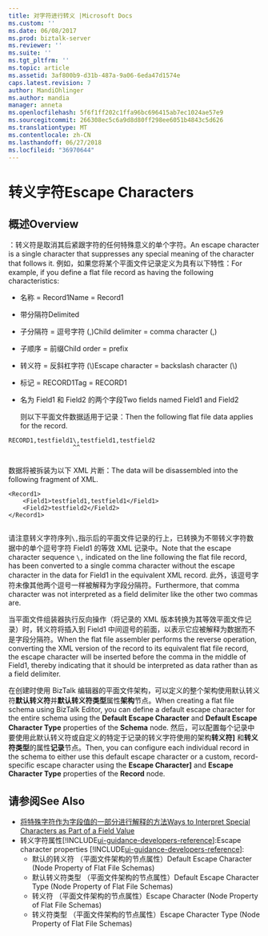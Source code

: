 ```yaml
---
title: 对字符进行转义 |Microsoft Docs
ms.custom: ''
ms.date: 06/08/2017
ms.prod: biztalk-server
ms.reviewer: ''
ms.suite: ''
ms.tgt_pltfrm: ''
ms.topic: article
ms.assetid: 3af800b9-d31b-487a-9a06-6eda47d1574e
caps.latest.revision: 7
author: MandiOhlinger
ms.author: mandia
manager: anneta
ms.openlocfilehash: 5f6f1ff202c1ffa96bc696415ab7ec1024ae57e9
ms.sourcegitcommit: 266308ec5c6a9d8d80ff298ee6051b4843c5d626
ms.translationtype: MT
ms.contentlocale: zh-CN
ms.lasthandoff: 06/27/2018
ms.locfileid: "36970644"
---
```

# <a name="escape-characters"></a><span data-ttu-id="6a758-102">转义字符</span><span class="sxs-lookup"><span data-stu-id="6a758-102">Escape Characters</span></span>

## <a name="overview"></a><span data-ttu-id="6a758-103">概述</span><span class="sxs-lookup"><span data-stu-id="6a758-103">Overview</span></span>
<span data-ttu-id="6a758-104">：转义符是取消其后紧跟字符的任何特殊意义的单个字符。</span><span class="sxs-lookup"><span data-stu-id="6a758-104">An escape character is a single character that suppresses any special meaning of the character that follows it.</span></span> <span data-ttu-id="6a758-105">例如，如果您将某个平面文件记录定义为具有以下特性：</span><span class="sxs-lookup"><span data-stu-id="6a758-105">For example, if you define a flat file record as having the following characteristics:</span></span>  
  
- <span data-ttu-id="6a758-106">名称 = Record1</span><span class="sxs-lookup"><span data-stu-id="6a758-106">Name = Record1</span></span>  
  
- <span data-ttu-id="6a758-107">带分隔符</span><span class="sxs-lookup"><span data-stu-id="6a758-107">Delimited</span></span>  
  
- <span data-ttu-id="6a758-108">子分隔符 = 逗号字符 (,)</span><span class="sxs-lookup"><span data-stu-id="6a758-108">Child delimiter = comma character (,)</span></span>  
  
- <span data-ttu-id="6a758-109">子顺序 = 前缀</span><span class="sxs-lookup"><span data-stu-id="6a758-109">Child order = prefix</span></span>  
  
- <span data-ttu-id="6a758-110">转义符 = 反斜杠字符 (\\)</span><span class="sxs-lookup"><span data-stu-id="6a758-110">Escape character = backslash character (\\)</span></span>  
  
- <span data-ttu-id="6a758-111">标记 = RECORD1</span><span class="sxs-lookup"><span data-stu-id="6a758-111">Tag = RECORD1</span></span>  
  
- <span data-ttu-id="6a758-112">名为 Field1 和 Field2 的两个字段</span><span class="sxs-lookup"><span data-stu-id="6a758-112">Two fields named Field1 and Field2</span></span>  
  
  <span data-ttu-id="6a758-113">则以下平面文件数据适用于记录：</span><span class="sxs-lookup"><span data-stu-id="6a758-113">Then the following flat file data applies for the record.</span></span>  
  
```  
RECORD1,testfield1\,testfield1,testfield2  
                  ^^  
  
```  
  
 <span data-ttu-id="6a758-114">数据将被拆装为以下 XML 片断：</span><span class="sxs-lookup"><span data-stu-id="6a758-114">The data will be disassembled into the following fragment of XML.</span></span>  
  
```  
<Record1>  
    <Field1>testfield1,testfield1</Field1>  
    <Field2>testfield2</Field2>  
</Record1>  
  
```  
  
 <span data-ttu-id="6a758-115">请注意转义字符序列`\,`指示后的平面文件记录的行上，已转换为不带转义字符数据中的单个逗号字符 Field1 的等效 XML 记录中。</span><span class="sxs-lookup"><span data-stu-id="6a758-115">Note that the escape character sequence `\,` indicated on the line following the flat file record, has been converted to a single comma character without the escape character in the data for Field1 in the equivalent XML record.</span></span> <span data-ttu-id="6a758-116">此外，该逗号字符未像其他两个逗号一样被解释为字段分隔符。</span><span class="sxs-lookup"><span data-stu-id="6a758-116">Furthermore, that comma character was not interpreted as a field delimiter like the other two commas are.</span></span>  
  
 <span data-ttu-id="6a758-117">当平面文件组装器执行反向操作（将记录的 XML 版本转换为其等效平面文件记录）时，转义符将插入到 Field1 中间逗号的前面，以表示它应被解释为数据而不是字段分隔符。</span><span class="sxs-lookup"><span data-stu-id="6a758-117">When the flat file assembler performs the reverse operation, converting the XML version of the record to its equivalent flat file record, the escape character will be inserted before the comma in the middle of Field1, thereby indicating that it should be interpreted as data rather than as a field delimiter.</span></span>  
  
 <span data-ttu-id="6a758-118">在创建时使用 BizTalk 编辑器的平面文件架构，可以定义的整个架构使用默认转义符**默认转义符**并**默认转义符类型**属性**架构**节点。</span><span class="sxs-lookup"><span data-stu-id="6a758-118">When creating a flat file schema using BizTalk Editor, you can define a default escape character for the entire schema using the **Default Escape Character** and **Default Escape Character Type** properties of the **Schema** node.</span></span> <span data-ttu-id="6a758-119">然后，可以配置每个记录中要使用此默认转义符或自定义的特定于记录的转义字符使用的架构**转义符]** 和**转义符类型**的属性**记录**节点。</span><span class="sxs-lookup"><span data-stu-id="6a758-119">Then, you can configure each individual record in the schema to either use this default escape character or a custom, record-specific escape character using the **Escape Character]** and **Escape Character Type** properties of the **Record** node.</span></span>  
  
## <a name="see-also"></a><span data-ttu-id="6a758-120">请参阅</span><span class="sxs-lookup"><span data-stu-id="6a758-120">See Also</span></span>  
- [<span data-ttu-id="6a758-121">将特殊字符作为字段值的一部分进行解释的方法</span><span class="sxs-lookup"><span data-stu-id="6a758-121">Ways to Interpret Special Characters as Part of a Field Value</span></span>](../core/ways-to-interpret-special-characters-as-part-of-a-field-value.md)  
- <span data-ttu-id="6a758-122">转义字符属性[!INCLUDE[ui-guidance-developers-reference](../includes/ui-guidance-developers-reference.md)]:</span><span class="sxs-lookup"><span data-stu-id="6a758-122">Escape character properties  [!INCLUDE[ui-guidance-developers-reference](../includes/ui-guidance-developers-reference.md)]:</span></span>  
    - <span data-ttu-id="6a758-123">默认的转义符 （平面文件架构的节点属性）</span><span class="sxs-lookup"><span data-stu-id="6a758-123">Default Escape Character (Node Property of Flat File Schemas)</span></span>
    - <span data-ttu-id="6a758-124">默认转义符类型 （平面文件架构的节点属性）</span><span class="sxs-lookup"><span data-stu-id="6a758-124">Default Escape Character Type (Node Property of Flat File Schemas)</span></span>
    - <span data-ttu-id="6a758-125">转义符 （平面文件架构的节点属性）</span><span class="sxs-lookup"><span data-stu-id="6a758-125">Escape Character (Node Property of Flat File Schemas)</span></span>  
    - <span data-ttu-id="6a758-126">转义符类型 （平面文件架构的节点属性）</span><span class="sxs-lookup"><span data-stu-id="6a758-126">Escape Character Type (Node Property of Flat File Schemas)</span></span>